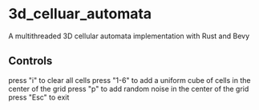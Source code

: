 # 3d_celluar_automata
A multithreaded 3D cellular automata implementation with Rust and Bevy

## Controls
press "i" to clear all cells
press "1-6" to add a uniform cube of cells in the center of the grid
press "p" to add random noise in the center of the grid
press "Esc" to exit
